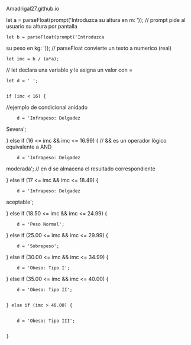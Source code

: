 Amadrigal27.github.io

let a = parseFloat(prompt('Introduzca su
altura en m: '));  // prompt pide al usuario su altura por
pantalla


    let b = parseFloat(prompt('Introduzca
su peso en kg: '));  // parseFloat convierte un texto a numerico
(real)


    let imc = b / (a*a); 
 // let declara una variable y le asigna un valor con =


    let d = ' '; 


    if (imc < 16) {     
 //ejemplo de condicional anidado


        d = 'Infrapeso: Delgadez
Severa';


   
} else if (16 <= imc && imc <= 16.99)
{   //  && es un operador lógico equivalente a AND


        d = 'Infrapeso: Delgadez
moderada';    // en d se almacena el resultado correspondiente


   
} else if (17 <= imc && imc <= 18.49)
{


        d = 'Infrapeso: Delgadez
aceptable';


   
} else if (18.50 <= imc && imc <= 24.99)
{


        d = 'Peso Normal';


   
} else if (25.00 <= imc && imc <= 29.99)
{


        d = 'Sobrepeso';


   
} else if (30.00 <= imc && imc <= 34.99)
{


        d = 'Obeso: Tipo I';


   
} else if (35.00 <= imc && imc <= 40.00)
{


        d = 'Obeso: Tipo II';


    } else if (imc > 40.00) {


        d = 'Obeso: Tipo III';


    }
